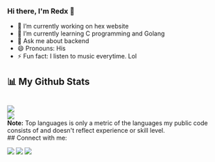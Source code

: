 ### Hi there, I'm Redx 👋


- 🔭 I’m currently working on hex website
- 🌱 I’m currently learning C programming and Golang
- 💬 Ask me about backend
- 😄 Pronouns: His
- ⚡ Fun fact: I listen to music everytime. Lol



## 📊 My Github Stats
<br/>
<img src="https://github-readme-stats.vercel.app/api?username=Unique-Red&theme=highcontrast&show_icons=true&count_private=true">
<br/>
<img src="https://github-readme-stats.vercel.app/api/top-langs/?username=Unique-Red&layout=compact">
<br/>
  <b>Note:</b> Top languages is only a metric of the languages my public code consists of and doesn't reflect experience or skill level.
<br/>
## Connect with me:
<p align="left">

<a href = "https://www.linkedin.com/in/noah-victor-44b37b221/"><img src="https://img.icons8.com/fluent/48/000000/linkedin.png"/></a>
<a href = "https://twitter.com/RedX_13/"><img src="https://img.icons8.com/fluent/48/000000/twitter.png"/></a>
<a href = "https://www.instagram.com/iamredx13/"><img src="https://img.icons8.com/fluent/48/000000/instagram-new.png"/></a>

</p>
